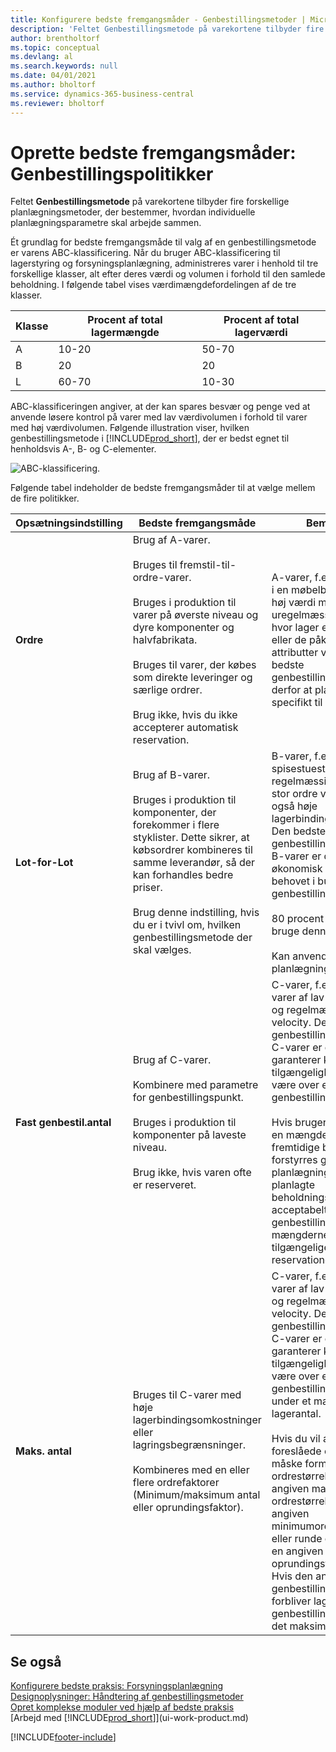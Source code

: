 ```yaml
---
title: Konfigurere bedste fremgangsmåder - Genbestillingsmetoder | Microsoft Docs
description: 'Feltet Genbestillingsmetode på varekortene tilbyder fire forskellige planlægningsmetoder, der bestemmer, hvordan individuelle planlægningsparametre skal arbejde sammen.'
author: brentholtorf
ms.topic: conceptual
ms.devlang: al
ms.search.keywords: null
ms.date: 04/01/2021
ms.author: bholtorf
ms.service: dynamics-365-business-central
ms.reviewer: bholtorf
---
```

# <a name="setup-best-practices-reordering-policies"></a>Oprette bedste fremgangsmåder: Genbestillingspolitikker

Feltet **Genbestillingsmetode** på varekortene tilbyder fire forskellige planlægningsmetoder, der bestemmer, hvordan individuelle planlægningsparametre skal arbejde sammen.  

Ét grundlag for bedste fremgangsmåde til valg af en genbestillingsmetode er varens ABC-klassificering. Når du bruger ABC-klassificering til lagerstyring og forsyningsplanlægning, administreres varer i henhold til tre forskellige klasser, alt efter deres værdi og volumen i forhold til den samlede beholdning. I følgende tabel vises værdimængdefordelingen af de tre klasser.

|Klasse|Procent af total lagermængde|Procent af total lagerværdi|
|-----|-----------------------------|----------------------------|
|A|10-20|50-70|
|B|20|20|
|L|60-70|10-30|

ABC-klassificeringen angiver, at der kan spares besvær og penge ved at anvende løsere kontrol på varer med lav værdivolumen i forhold til varer med høj værdivolumen. Følgende illustration viser, hvilken genbestillingsmetode i [!INCLUDE[prod_short](includes/prod_short.md)], der er bedst egnet til henholdsvis A-, B- og C-elementer.

![ABC-klassificering.](media/abc_classification.png "ABC-klassificering")

Følgende tabel indeholder de bedste fremgangsmåder til at vælge mellem de fire politikker.  

|Opsætningsindstilling|Bedste fremgangsmåde|Bemærkning|  
|------------------|-------------------|-------------|  
|**Ordre**|Brug af A-varer.<br /><br /> Bruges til fremstil-til-ordre-varer.<br /><br /> Bruges i produktion til varer på øverste niveau og dyre komponenter og halvfabrikata.<br /><br /> Bruges til varer, der købes som direkte leveringer og særlige ordrer.<br /><br /> Brug ikke, hvis du ikke accepterer automatisk reservation.|A-varer, f.eks. lædersofaer i en møbelbutik, er varer af høj værdi med lav og uregelmæssig velocity, hvor lager er uacceptabelt eller de påkrævede attributter varierer. Den bedste genbestillingsmetode er derfor at planlægge specifikt til hvert behov.|  
|**Lot-for-Lot**|Brug af B-varer.<br /><br /> Bruges i produktion til komponenter, der forekommer i flere styklister. Dette sikrer, at købsordrer kombineres til samme leverandør, så der kan forhandles bedre priser.<br /><br /> Brug denne indstilling, hvis du er i tvivl om, hvilken genbestillingsmetode der skal vælges.|B-varer, f.eks. spisestuestole, har en regelmæssig og forholdsvis stor ordre velocity, men også høje lagerbindingsomkostninger. Den bedste genbestillingsmetode for B-varer er derfor en, der er økonomisk ved at samle behovet i bundter i genbestillingscyklussen.<br /><br /> 80 procent af varerne kan bruge denne metode.<br /><br /> Kan anvendes korrekt uden planlægningsparametre.|  
|**Fast genbestil.antal**|Brug af C-varer.<br /><br /> Kombinere med parametre for genbestillingspunkt.<br /><br /> Bruges i produktion til komponenter på laveste niveau.<br /><br /> Brug ikke, hvis varen ofte er reserveret.|C-varer, f.eks. tekopper, er varer af lav værdi med høj og regelmæssig ordre velocity. Den bedste genbestillingsmetode for C-varer er derfor en, der garanterer konstant tilgængelighed ved altid at være over et genbestillingspunkt.<br /><br /> Hvis brugeren reserverer en mængde til nogle fremtidige behov, forstyrres grundlaget for planlægningen. Selvom det planlagte beholdningsniveau er acceptabelt med hensyn til genbestillingspunkt, er mængderne muligvis ikke tilgængelige på grund af reservationen.|  
|**Maks. antal**|Bruges til C-varer med høje lagerbindingsomkostninger eller lagringsbegrænsninger.<br /><br /> Kombineres med en eller flere ordrefaktorer (Minimum/maksimum antal eller oprundingsfaktor).|C-varer, f.eks. tekopper, er varer af lav værdi med høj og regelmæssig ordre velocity. Den bedste genbestillingsmetode for C-varer er derfor en, der garanterer konstant tilgængelighed ved altid at være over et genbestillingspunkt, men under et maksimalt lagerantal.<br /><br /> Hvis du vil ændre den foreslåede ordre, vil du måske formindske ordrestørrelsen til en angiven maksimal ordrestørrelse, øge til en angiven minimumordrestørrelse eller runde op for at opfylde en angiven oprundingsfaktor. **Bemærk:** Hvis den anvendes med et genbestillingspunkt, forbliver lageret mellem genbestillingspunktet og det maksimale antal.|  

## <a name="see-also"></a>Se også

 [Konfigurere bedste praksis: Forsyningsplanlægning](setup-best-practices-supply-planning.md)  
 [Designoplysninger: Håndtering af genbestillingsmetoder](design-details-handling-reordering-policies.md)  
 [Opret komplekse moduler ved hjælp af bedste praksis](set-up-complex-application-areas-using-best-practices.md)  
 [Arbejd med [!INCLUDE[prod_short](includes/prod_short.md)]](ui-work-product.md)


[!INCLUDE[footer-include](includes/footer-banner.md)]
